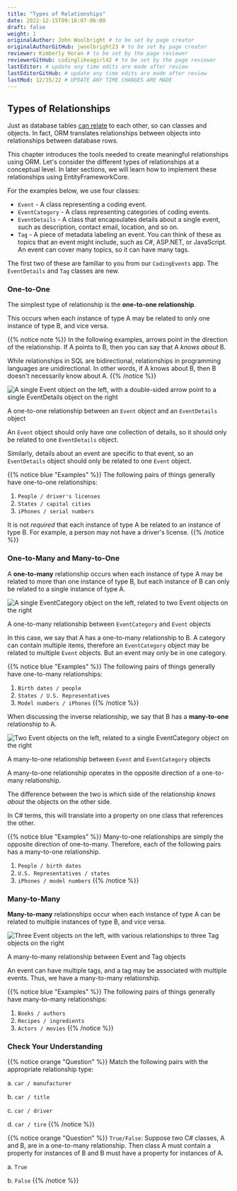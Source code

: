 ```yaml
---
title: "Types of Relationships"
date: 2022-12-15T09:16:07-06:00
draft: false
weight: 1
originalAuthor: John Woolbright # to be set by page creator
originalAuthorGitHub: jwoolbright23 # to be set by page creator
reviewer: Kimberly Horan # to be set by the page reviewer
reviewerGitHub: codinglikeagirl42 # to be set by the page reviewer
lastEditor: # update any time edits are made after review
lastEditorGitHub: # update any time edits are made after review
lastMod: 12/15/22 # UPDATE ANY TIME CHANGES ARE MADE
---
```


## Types of Relationships

<!-- TODO: Need to Correct Link here below to mysql-part-2 chapter/relationships -->
Just as database tables [can relate]() to each other, so can classes and objects. In fact, ORM translates relationships between objects into relationships between database rows.

This chapter introduces the tools needed to create meaningful relationships using ORM. Let's consider the different types of relationships at a conceptual level. In later sections, we will learn how to implement these relationships using EntityFrameworkCore.

For the examples below, we use four classes:

- `Event` - A class representing a coding event.
- `EventCategory` - A class representing categories of coding events.
- `EventDetails` - A class that encapsulates details about a single event, such as description, contact email, location, and so on.
- `Tag` - A piece of metadata labeling an event. You can think of these as topics that an event might include, such as C#, ASP.NET, or JavaScript. An event can cover many topics, so it can have many tags.

The first two of these are familiar to you from our ``CodingEvents`` app. The ``EventDetails`` and ``Tag`` classes are new.

### One-to-One

The simplest type of relationship is the **one-to-one relationship**. 

This occurs when each instance of type A may be related to only one instance of type B, and vice versa.

{{% notice note %}}
In the following examples, arrows point in the direction of the relationship. If A points to B, then you can say that A *knows about* B.

While relationships in SQL are bidirectional, relationships in programming languages are unidirectional. In other words, if A knows about B, then B doesn't necessarily know about A.
{{% /notice %}}

![A single Event object on the left, with a double-sided arrow point to a single EventDetails object on the right](pictures/one-to-one.png?classes=border)

A one-to-one relationship between an ``Event`` object and an ``EventDetails`` object

An ``Event`` object should only have one collection of details, so it should only be related to one ``EventDetails`` object. 

Similarly, details about an event are specific to that event, so an ``EventDetails`` object should only be related to one ``Event`` object.

{{% notice blue "Examples"  %}}
The following pairs of things generally have one-to-one relationships:

1. `People / driver's licenses`
1. `States / capital cities`
1. `iPhones / serial numbers`

It is not *required* that each instance of type A be related to an instance of type B. For example, a person may not have a driver's license.
{{% /notice %}}

### One-to-Many and Many-to-One

A **one-to-many** relationship occurs when each instance of type A may be related to more than one instance of type B, but each instance of B can only be related to a single instance of type A.

![A single EventCategory object on the left, related to two Event objects on the right](pictures/one-to-many.png?classes=border)

A one-to-many relationship between `EventCategory` and `Event` objects

In this case, we say that A has a one-to-many relationship to B. A category can contain multiple items, therefore an `EventCategory` object may be related to multiple `Event` objects. But an event may only be in one category.

{{% notice blue "Examples" %}}
The following pairs of things generally have one-to-many relationships:

1. `Birth dates / people`
1. `States / U.S. Representatives`
1. `Model numbers / iPhones`
{{% /notice %}}

When discussing the inverse relationship, we say that B has a **many-to-one** relationship to A.

![Two Event objects on the left, related to a single EventCategory object on the right](pictures/many-to-one.png?classes=border)

A many-to-one relationship between `Event` and `EventCategory` objects

A many-to-one relationship operates in the opposite direction of a one-to-many relationship. 

The difference between the two is which side of the relationship *knows about* the objects on the other side. 

In C# terms, this will translate into a property on one class that references the other.

{{% notice blue "Examples" %}}
Many-to-one relationships are simply the opposite direction of one-to-many. Therefore, each of the following pairs has a many-to-one relationship.

1. `People / birth dates`
1. `U.S. Representatives / states`
1. `iPhones / model numbers`
{{% /notice %}}

### Many-to-Many

**Many-to-many** relationships occur when each instance of type A can be related to multiple instances of type B, and vice versa. 

![Three Event objects on the left, with various relationships to three Tag objects on the right](pictures/many-to-many.png?classes=border)

A many-to-many relationship between Event and Tag objects

An event can have multiple tags, and a tag may be associated with multiple events. Thus, we have a many-to-many relationship.

{{% notice blue "Examples" %}}
The following pairs of things generally have many-to-many relationships:

1. `Books / authors`
1. `Recipes / ingredients`
1. `Actors / movies`
{{% /notice %}}

### Check Your Understanding

{{% notice orange "Question" %}}
Match the following pairs with the appropriate relationship type:

a. `car / manufacturer`

b. `car / title`

c. `car / driver`

d. `car / tire`
{{% /notice %}}

<!-- TODO: Add answers?: a. many-to-one, b. one-to-one, c. many-to-many, d. one-to-many --> 

{{% notice orange "Question" %}}
`True/False`: Suppose two C# classes, A and B, are in a one-to-many relationship. Then class A must 
contain a property for instances of B and B must have a property for instances of A.

a. `True`

b. `False`
{{% /notice %}}

<!-- TODO: Add answers?: False, A one-to-many relationship may be present without B containing a property A. -->
